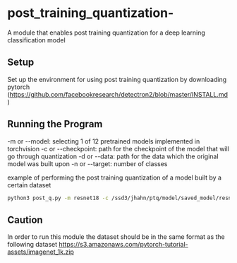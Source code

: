 # post_training_quantization-
A module that enables post training quantization for a deep learning classification model 
## Setup
Set up the environment for using post training quantization by downloading pytorch 
(https://github.com/facebookresearch/detectron2/blob/master/INSTALL.md) 

## Running the Program
-m  or --model: selecting 1 of 12 pretrained models implemented in torchvision 
-c or --checkpoint: path for the checkpoint of the model that will go through quantization 
-d or --data: path for the data which the original model was built upon 
-n or --target: number of classes 
 
example of performing the post training quantization of a model built by a certain dataset 
```bash
python3 post_q.py -m resnet18 -c /ssd3/jhahn/ptq/model/saved_model/resnet18-model1.pth -d /ssd3/jhahn/ptq/data/imagenet_1k/ -n 1000
```
## Caution
In order to run this module the dataset should be in the same format as the following dataset 
https://s3.amazonaws.com/pytorch-tutorial-assets/imagenet_1k.zip

